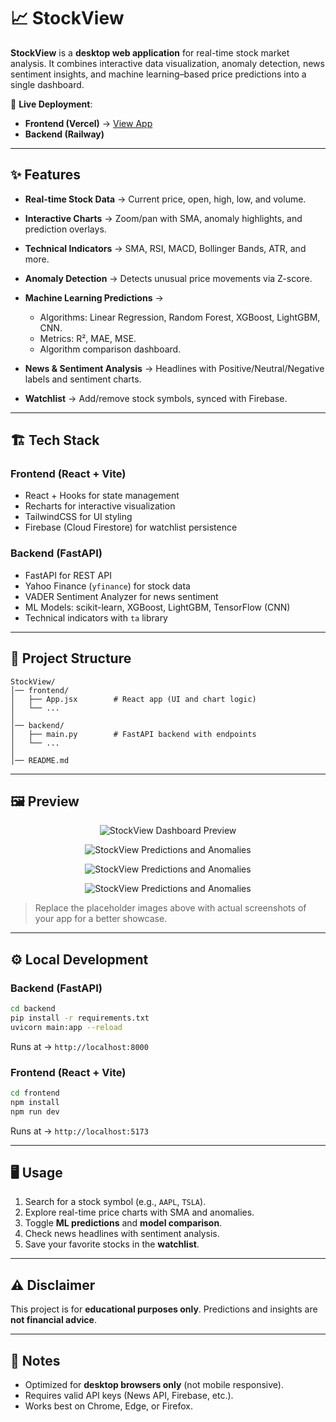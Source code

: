 # 📈 StockView

**StockView** is a **desktop web application** for real-time stock market analysis. It combines interactive data visualization, anomaly detection, news sentiment insights, and machine learning–based price predictions into a single dashboard.

🚀 **Live Deployment**:

* **Frontend (Vercel)** → [View App](https://stock-view-five.vercel.app/)
* **Backend (Railway)**

---

## ✨ Features

* **Real-time Stock Data** → Current price, open, high, low, and volume.
* **Interactive Charts** → Zoom/pan with SMA, anomaly highlights, and prediction overlays.
* **Technical Indicators** → SMA, RSI, MACD, Bollinger Bands, ATR, and more.
* **Anomaly Detection** → Detects unusual price movements via Z-score.
* **Machine Learning Predictions** →

  * Algorithms: Linear Regression, Random Forest, XGBoost, LightGBM, CNN.
  * Metrics: R², MAE, MSE.
  * Algorithm comparison dashboard.
* **News & Sentiment Analysis** → Headlines with Positive/Neutral/Negative labels and sentiment charts.
* **Watchlist** → Add/remove stock symbols, synced with Firebase.

---

## 🏗️ Tech Stack

### Frontend (React + Vite)

* React + Hooks for state management
* Recharts for interactive visualization
* TailwindCSS for UI styling
* Firebase (Cloud Firestore) for watchlist persistence

### Backend (FastAPI)

* FastAPI for REST API
* Yahoo Finance (`yfinance`) for stock data
* VADER Sentiment Analyzer for news sentiment
* ML Models: scikit-learn, XGBoost, LightGBM, TensorFlow (CNN)
* Technical indicators with `ta` library

---

## 📂 Project Structure

```
StockView/
│── frontend/
│   ├── App.jsx        # React app (UI and chart logic)
│   └── ...
│
│── backend/
│   ├── main.py        # FastAPI backend with endpoints
│   └── ...
│
│── README.md
```

---

## 🖼️ Preview

<p align="center">
  <img src="https://private-user-images.githubusercontent.com/192932780/497589963-e8ce19cb-865a-4e03-beae-8cb2c346bd06.jpg?jwt=eyJ0eXAiOiJKV1QiLCJhbGciOiJIUzI1NiJ9.eyJpc3MiOiJnaXRodWIuY29tIiwiYXVkIjoicmF3LmdpdGh1YnVzZXJjb250ZW50LmNvbSIsImtleSI6ImtleTUiLCJleHAiOjE3NTk3MDExMDUsIm5iZiI6MTc1OTcwMDgwNSwicGF0aCI6Ii8xOTI5MzI3ODAvNDk3NTg5OTYzLWU4Y2UxOWNiLTg2NWEtNGUwMy1iZWFlLThjYjJjMzQ2YmQwNi5qcGc_WC1BbXotQWxnb3JpdGhtPUFXUzQtSE1BQy1TSEEyNTYmWC1BbXotQ3JlZGVudGlhbD1BS0lBVkNPRFlMU0E1M1BRSzRaQSUyRjIwMjUxMDA1JTJGdXMtZWFzdC0xJTJGczMlMkZhd3M0X3JlcXVlc3QmWC1BbXotRGF0ZT0yMDI1MTAwNVQyMTQ2NDVaJlgtQW16LUV4cGlyZXM9MzAwJlgtQW16LVNpZ25hdHVyZT0zY2FlYmNmMjljMDUwYzg3YTAzMDM3MWQxYWMzMWU2MjhiMGNjZjA4OTRjMDc0ZTY4MmFkMzVjMzZlNDFiYjEwJlgtQW16LVNpZ25lZEhlYWRlcnM9aG9zdCJ9.tbZpP3zqGcKsuDSN0q9l4X3MsWJNxTytOUSSWrkN11g" alt="StockView Dashboard Preview" />
</p>

<p align="center">
  <img src="https://private-user-images.githubusercontent.com/192932780/497589962-9edb6668-a98d-4237-8833-7380cf8bbdac.jpg?jwt=eyJ0eXAiOiJKV1QiLCJhbGciOiJIUzI1NiJ9.eyJpc3MiOiJnaXRodWIuY29tIiwiYXVkIjoicmF3LmdpdGh1YnVzZXJjb250ZW50LmNvbSIsImtleSI6ImtleTUiLCJleHAiOjE3NTk3MDExMDUsIm5iZiI6MTc1OTcwMDgwNSwicGF0aCI6Ii8xOTI5MzI3ODAvNDk3NTg5OTYyLTllZGI2NjY4LWE5OGQtNDIzNy04ODMzLTczODBjZjhiYmRhYy5qcGc_WC1BbXotQWxnb3JpdGhtPUFXUzQtSE1BQy1TSEEyNTYmWC1BbXotQ3JlZGVudGlhbD1BS0lBVkNPRFlMU0E1M1BRSzRaQSUyRjIwMjUxMDA1JTJGdXMtZWFzdC0xJTJGczMlMkZhd3M0X3JlcXVlc3QmWC1BbXotRGF0ZT0yMDI1MTAwNVQyMTQ2NDVaJlgtQW16LUV4cGlyZXM9MzAwJlgtQW16LVNpZ25hdHVyZT1lOTY1YWU4YjFhMGQ0NjJjNGUwOTAzMDk4YTY5ZDAxYWYxNWI0OWQ3NDAxNTA4NTkzY2EwY2Q1OWVkNGFkNWRlJlgtQW16LVNpZ25lZEhlYWRlcnM9aG9zdCJ9.6PE03k13nSFFE1bAgYaZrvonmoH85QY4AZgKkD4BEkI" alt="StockView Predictions and Anomalies" />
</p>

<p align="center">
  <img src="https://private-user-images.githubusercontent.com/192932780/497589965-bd4e8e6d-2a08-46a1-a38a-0f24885c9ec2.jpg?jwt=eyJ0eXAiOiJKV1QiLCJhbGciOiJIUzI1NiJ9.eyJpc3MiOiJnaXRodWIuY29tIiwiYXVkIjoicmF3LmdpdGh1YnVzZXJjb250ZW50LmNvbSIsImtleSI6ImtleTUiLCJleHAiOjE3NTk3MDExMDUsIm5iZiI6MTc1OTcwMDgwNSwicGF0aCI6Ii8xOTI5MzI3ODAvNDk3NTg5OTY1LWJkNGU4ZTZkLTJhMDgtNDZhMS1hMzhhLTBmMjQ4ODVjOWVjMi5qcGc_WC1BbXotQWxnb3JpdGhtPUFXUzQtSE1BQy1TSEEyNTYmWC1BbXotQ3JlZGVudGlhbD1BS0lBVkNPRFlMU0E1M1BRSzRaQSUyRjIwMjUxMDA1JTJGdXMtZWFzdC0xJTJGczMlMkZhd3M0X3JlcXVlc3QmWC1BbXotRGF0ZT0yMDI1MTAwNVQyMTQ2NDVaJlgtQW16LUV4cGlyZXM9MzAwJlgtQW16LVNpZ25hdHVyZT1hMTMxMzdjM2ZmZjQ3MDMxZjg2NzE3ZjBmYjlhYWJhNTdjOWYzZDBjMDEwZWM4ZGEwNDA3ZDEzOThlOWE4Y2I5JlgtQW16LVNpZ25lZEhlYWRlcnM9aG9zdCJ9.Zd6wV2joFogUfKbPMQIiJbrpmsO4m2eSVjK1RQSoWS8" alt="StockView Predictions and Anomalies" />
</p>

<p align="center">
  <img src="https://private-user-images.githubusercontent.com/192932780/497589964-0b804850-c252-4c07-8320-8af08b6ab562.jpg?jwt=eyJ0eXAiOiJKV1QiLCJhbGciOiJIUzI1NiJ9.eyJpc3MiOiJnaXRodWIuY29tIiwiYXVkIjoicmF3LmdpdGh1YnVzZXJjb250ZW50LmNvbSIsImtleSI6ImtleTUiLCJleHAiOjE3NTk3MDExMDUsIm5iZiI6MTc1OTcwMDgwNSwicGF0aCI6Ii8xOTI5MzI3ODAvNDk3NTg5OTY0LTBiODA0ODUwLWMyNTItNGMwNy04MzIwLThhZjA4YjZhYjU2Mi5qcGc_WC1BbXotQWxnb3JpdGhtPUFXUzQtSE1BQy1TSEEyNTYmWC1BbXotQ3JlZGVudGlhbD1BS0lBVkNPRFlMU0E1M1BRSzRaQSUyRjIwMjUxMDA1JTJGdXMtZWFzdC0xJTJGczMlMkZhd3M0X3JlcXVlc3QmWC1BbXotRGF0ZT0yMDI1MTAwNVQyMTQ2NDVaJlgtQW16LUV4cGlyZXM9MzAwJlgtQW16LVNpZ25hdHVyZT1mODdkMDVmNjNhZGMzOGQzY2VlODAyODIzZjQ3NDg2ZjA3NWJmOGRhMjFjYmM5MTVkOGFiYmE5N2U0MDA5NjQyJlgtQW16LVNpZ25lZEhlYWRlcnM9aG9zdCJ9.cN8Vh6F1gbw9Kf8-Mny87XAhIyeTatFQlxh0zkIRUJQ" alt="StockView Predictions and Anomalies" />
</p>

> Replace the placeholder images above with actual screenshots of your app for a better showcase.

---

## ⚙️ Local Development

### Backend (FastAPI)

```bash
cd backend
pip install -r requirements.txt
uvicorn main:app --reload
```

Runs at → `http://localhost:8000`

### Frontend (React + Vite)

```bash
cd frontend
npm install
npm run dev
```

Runs at → `http://localhost:5173`

---

## 🖥️ Usage

1. Search for a stock symbol (e.g., `AAPL`, `TSLA`).
2. Explore real-time price charts with SMA and anomalies.
3. Toggle **ML predictions** and **model comparison**.
4. Check news headlines with sentiment analysis.
5. Save your favorite stocks in the **watchlist**.

---

## ⚠️ Disclaimer

This project is for **educational purposes only**.
Predictions and insights are **not financial advice**.

---

## 📌 Notes

* Optimized for **desktop browsers only** (not mobile responsive).
* Requires valid API keys (News API, Firebase, etc.).
* Works best on Chrome, Edge, or Firefox.
